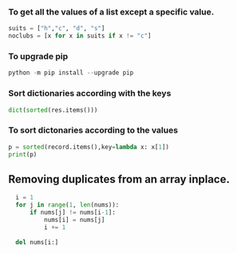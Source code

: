 ### To get all the values of a list except a specific value.
```python
suits = ["h","c", "d", "s"]
noclubs = [x for x in suits if x != "c"]
```

### To upgrade pip
```python
python -m pip install --upgrade pip    
```
  
### Sort dictionaries according with the keys
```python
dict(sorted(res.items()))
```

### To sort dictonaries according to the values
```python
p = sorted(record.items(),key=lambda x: x[1])
print(p)
```
## Removing duplicates from an array inplace.
```python
  i = 1
  for j in range(1, len(nums)):
      if nums[j] != nums[i-1]:
          nums[i] = nums[j]
          i += 1 
  
  del nums[i:]
```

